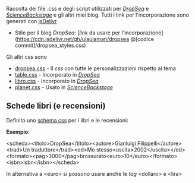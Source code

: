 Raccolta dei file .css e degli script utilizzati per [*DropSea*](https://dropseaofulaula.blogspot.com/) e [*ScienceBackstage*](https://sciencebackstage.blogspot.com/) e gli altri miei blog. Tutti i link per l'incorporazione sono generati con [jsDelivr](https://www.jsdelivr.com/)

* Stile per il blog *DropSea*: [*link* da usare per l'incorporazione](https://cdn.jsdelivr.net/gh/ulaulaman/dropsea @[codice commit]/dropsea_styles.css)

Gli altri css sono
* [dropsea.css](css/dropsea.css) - Il *css* con tutte le personalizzazioni rispetto al tema
* [table.css](css/table.css) - Incorporato in [*DropSea*](dropsea_styles.css)
* [libro.css](css/libro.css) - Incorporato in [*DropSea*](dropsea_styles.css)
* [planet.css](css/planet.css) - Usato in [*ScienceBackstage*](https://sciencebackstage.blogspot.com/)

## Schede libri (e recensioni)

Definito uno [schema css](https://github.com/ulaulaman/dropsea/blob/master/css/libro.css) per i libri e le recensioni:

**Esempio**:

&lt;scheda&gt;&lt;titolo&gt;DropSea&lt;/titolo&gt;&lt;autore>Gianluigi Filippelli&lt;/autore>&lt;trad>Un traduttore&lt;/trad>&lt;ed>Me stesso&lt;uscita>2002&lt;/uscita>&lt;/ed>&lt;formato>&lt;pag>3000&lt;/pag>brossurato&lt;euro>10&lt;/euro>&lt;/formato>&lt;isbn>isbn&lt;/isbn>&lt;/scheda>

In alternativa a &lt;euro> si possono usare anche le *tag* &lt;dollaro> e &lt;lira>
